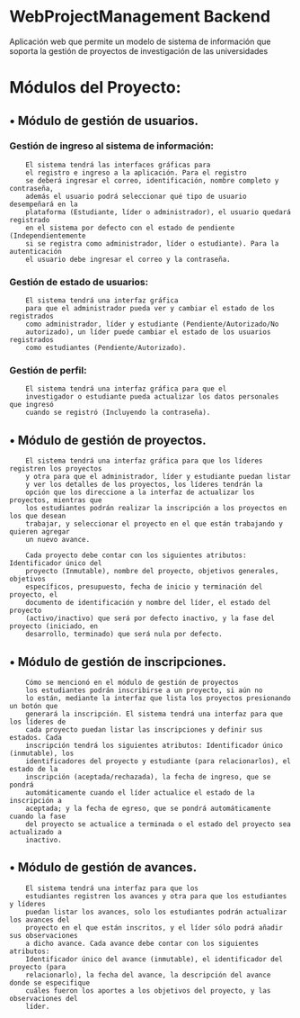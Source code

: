 # WebProjectManagement Backend


Aplicación web que permite un modelo de sistema de información
que soporta la gestión de proyectos de investigación de las universidades



# Módulos del Proyecto:

## • Módulo de gestión de usuarios.

###     Gestión de ingreso al sistema de información:
        El sistema tendrá las interfaces gráficas para 
        el registro e ingreso a la aplicación. Para el registro
        se deberá ingresar el correo, identificación, nombre completo y contraseña,
        además el usuario podrá seleccionar qué tipo de usuario desempeñará en la
        plataforma (Estudiante, líder o administrador), el usuario quedará registrado
        en el sistema por defecto con el estado de pendiente (Independientemente
        si se registra como administrador, líder o estudiante). Para la autenticación
        el usuario debe ingresar el correo y la contraseña.

###     Gestión de estado de usuarios: 
        El sistema tendrá una interfaz gráfica
        para que el administrador pueda ver y cambiar el estado de los registrados
        como administrador, líder y estudiante (Pendiente/Autorizado/No
        autorizado), un líder puede cambiar el estado de los usuarios registrados
        como estudiantes (Pendiente/Autorizado).
        
###     Gestión de perfil: 
        El sistema tendrá una interfaz gráfica para que el
        investigador o estudiante pueda actualizar los datos personales que ingresó
        cuando se registró (Incluyendo la contraseña).

## • Módulo de gestión de proyectos. 
        
        El sistema tendrá una interfaz gráfica para que los líderes registren los proyectos
        y otra para que el administrador, líder y estudiante puedan listar 
        y ver los detalles de los proyectos, los líderes tendrán la
        opción que los direccione a la interfaz de actualizar los proyectos, mientras que
        los estudiantes podrán realizar la inscripción a los proyectos en los que desean
        trabajar, y seleccionar el proyecto en el que están trabajando y quieren agregar
        un nuevo avance.
       
        Cada proyecto debe contar con los siguientes atributos: Identificador único del
        proyecto (Inmutable), nombre del proyecto, objetivos generales, objetivos
        específicos, presupuesto, fecha de inicio y terminación del proyecto, el
        documento de identificación y nombre del líder, el estado del proyecto
        (activo/inactivo) que será por defecto inactivo, y la fase del proyecto (iniciado, en
        desarrollo, terminado) que será nula por defecto.

## • Módulo de gestión de inscripciones. 

        Cómo se mencionó en el módulo de gestión de proyectos 
        los estudiantes podrán inscribirse a un proyecto, si aún no
        lo están, mediante la interfaz que lista los proyectos presionando un botón que
        generará la inscripción. El sistema tendrá una interfaz para que los líderes de
        cada proyecto puedan listar las inscripciones y definir sus estados. Cada
        inscripción tendrá los siguientes atributos: Identificador único (inmutable), los
        identificadores del proyecto y estudiante (para relacionarlos), el estado de la
        inscripción (aceptada/rechazada), la fecha de ingreso, que se pondrá
        automáticamente cuando el líder actualice el estado de la inscripción a
        aceptada; y la fecha de egreso, que se pondrá automáticamente cuando la fase
        del proyecto se actualice a terminada o el estado del proyecto sea actualizado a
        inactivo.

## • Módulo de gestión de avances. 

        El sistema tendrá una interfaz para que los
        estudiantes registren los avances y otra para que los estudiantes y líderes
        puedan listar los avances, solo los estudiantes podrán actualizar los avances del
        proyecto en el que están inscritos, y el líder sólo podrá añadir sus observaciones
        a dicho avance. Cada avance debe contar con los siguientes atributos:
        Identificador único del avance (inmutable), el identificador del proyecto (para
        relacionarlo), la fecha del avance, la descripción del avance donde se especifique
        cuáles fueron los aportes a los objetivos del proyecto, y las observaciones del
        líder.
